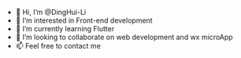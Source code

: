 - 👋 Hi, I’m @DingHui-Li
- 👀 I’m interested in Front-end development
- 🌱 I’m currently learning Flutter
- 💞️ I’m looking to collaborate on web development 
      and wx microApp
- 📫 Feel free to contact me

<!---
DingHui-Li/DingHui-Li is a ✨ special ✨ repository because its `README.md` (this file) appears on your GitHub profile.
You can click the Preview link to take a look at your changes.
--->
